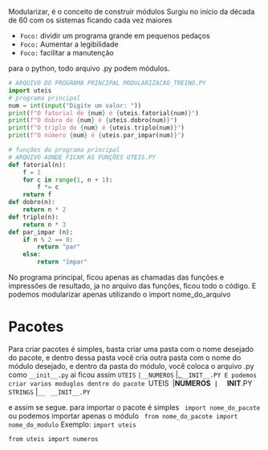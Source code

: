 Modularizar, é o conceito de construir módulos
Surgiu no início da década de 60 com os sistemas ficando cada vez maiores

- `Foco:` dividir um programa grande em pequenos pedaços
- `Foco:` Aumentar a legibilidade
- `Foco:` facilitar a manutenção

para o python, todo arquivo .py podem módulos.

```python
# ARQUIVO DO PROGRAMA PRINCIPAL MODULARIZACAO_TREINO.PY
import uteis
# programa principal
num = int(input("Digite um valor: "))
print(f"O fatorial de {num} é {uteis.fatorial(num)}")
print(f"O dobro de {num} é {uteis.dobro(num)}")
print(f"O triplo de {num} é {uteis.triplo(num)}")
print(f"O número {num} é {uteis.par_impar(num)}")
```

```python
# funções do programa principal
# ARQUIVO AONDE FICAM AS FUNÇÕES UTEIS.PY
def fatorial(n):
    f = 1
    for c in range(1, n + 1):
        f *= c
    return f
def dobro(n):
    return n * 2
def triplo(n):
    return n * 3
def par_impar (n):
    if n % 2 == 0:
        return "par"
    else:
        return "ímpar"
```
No programa principal, ficou apenas as chamadas das funções e impressões de resultado, ja no arquivo das funções, ficou todo o código.
E podemos modularizar apenas utilizando o import nome_do_arquivo

# Pacotes
Para criar pacotes é simples, basta criar uma pasta com o nome desejado do pacote, e dentro dessa pasta você cria outra pasta com o nome do módulo desejado, e dentro da pasta do módulo, você coloca o arquivo .py como `__init__.py`
ai ficou assim
`UTEIS`
	`|__NUMEROS`
		|_`__INIT__.PY
E podemos criar varios moduglos dentro do pacote
`UTEIS`
	`|__NUMEROS`
		|`__ `  `__INIT__.PY
	`STRINGS`
		|`__ ` `__INIT__.PY`

 e assim se segue.
 para importar o pacote é simples
` import nome_do_pacote`
 ou podemos importar apenas o módulo
` from nome_do_pacote import nome_do_modulo`
Exemplo:
`import uteis`

`from uteis import numeros`